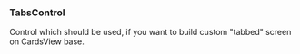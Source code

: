 ### TabsControl

Control which should be used, if you want to build custom "tabbed" screen on CardsView base.
